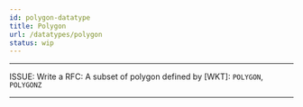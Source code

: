 ```yaml
---
id: polygon-datatype
title: Polygon
url: /datatypes/polygon
status: wip
---
```


***
ISSUE: Write a RFC: A subset of polygon defined by [WKT]: `POLYGON`, `POLYGONZ`
***




